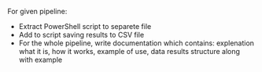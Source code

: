 For given pipeline:
- Extract PowerShell script to separete file
- Add to script saving results to CSV file
- For the whole pipeline, write documentation which contains: explenation what it is, how it works, example of use, data results structure along with example

```

```